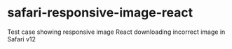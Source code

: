 # safari-responsive-image-react

Test case showing responsive image React downloading incorrect image in Safari v12
